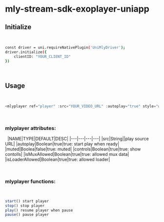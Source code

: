# mly-stream-sdk-exoplayer-uniapp

## Initialize
​
```sh
const driver = uni.requireNativePlugin('UniMlyDriver');
driver.initialize({
	clientID: "YOUR_CLIENT_ID"
})
```
​
​
## Usage
​
```js
<mlyplayer ref="player" :src="YOUR_VIDEO_URL" :autoplay="true" style="width:200;height:100"></mlyplayer>

```
​
### mlyplayer attributes:
​
​
|NAME|TYPE|DEFAULT|DESC|
|---|---|---|---|
|src|String||play source URL|
|autoplay|Boolean|true|true: start play when ready|
|muted|Boolea|false|true: muted|
|controls|Boolean|true|true: show contolls|
|isMuxAllowed|Boolean|true|true: allowed mux data|
|isLoaderAllowed|Boolean|true|true: allowed loader|

​
### mlyplayer functions:
​
```js
start() start player
stop() stop player
play() resume player when pause
pause() pause player
```